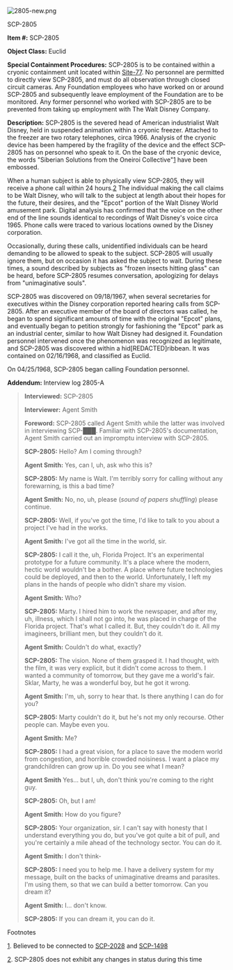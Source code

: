 ![2805-new.png](http://scp-wiki.wdfiles.com/local--files/scp-2805/2805-new.png)

SCP-2805

**Item #:** SCP-2805

**Object Class:** Euclid

**Special Containment Procedures:** SCP-2805 is to be contained within a cryonic containment unit located within [Site-77](/secure-facility-dossier-site-77). No personnel are permitted to directly view SCP-2805, and must do all observation through closed circuit cameras. Any Foundation employees who have worked on or around SCP-2805 and subsequently leave employment of the Foundation are to be monitored. Any former personnel who worked with SCP-2805 are to be prevented from taking up employment with The Walt Disney Company.

**Description:** SCP-2805 is the severed head of American industrialist Walt Disney, held in suspended animation within a cryonic freezer. Attached to the freezer are two rotary telephones, circa 1966. Analysis of the cryonic device has been hampered by the fragility of the device and the effect SCP-2805 has on personnel who speak to it. On the base of the cryonic device, the words "Siberian Solutions from the Oneiroi Collective"[1](javascript:;) have been embossed.

When a human subject is able to physically view SCP-2805, they will receive a phone call within 24 hours.[2](javascript:;) The individual making the call claims to be Walt Disney, who will talk to the subject at length about their hopes for the future, their desires, and the "Epcot" portion of the Walt Disney World amusement park. Digital analysis has confirmed that the voice on the other end of the line sounds identical to recordings of Walt Disney's voice circa 1965. Phone calls were traced to various locations owned by the Disney corporation.

Occasionally, during these calls, unidentified individuals can be heard demanding to be allowed to speak to the subject. SCP-2805 will usually ignore them, but on occasion it has asked the subject to wait. During these times, a sound described by subjects as "frozen insects hitting glass" can be heard, before SCP-2805 resumes conversation, apologizing for delays from "unimaginative souls".

SCP-2805 was discovered on 09/18/1967, when several secretaries for executives within the Disney corporation reported hearing calls from SCP-2805. After an executive member of the board of directors was called, he began to spend significant amounts of time with the original "Epcot" plans, and eventually began to petition strongly for fashioning the "Epcot" park as an industrial center, similar to how Walt Disney had designed it. Foundation personnel intervened once the phenomenon was recognized as legitimate, and SCP-2805 was discovered within a hid\[REDACTED\]ribbean. It was contained on 02/16/1968, and classified as Euclid.

On 04/25/1968, SCP-2805 began calling Foundation personnel.

**Addendum:** Interview log 2805-A

> **Interviewed:** SCP-2805
> 
> **Interviewer:** Agent Smith
> 
> **Foreword:** SCP-2805 called Agent Smith while the latter was involved in interviewing SCP-███. Familiar with SCP-2805's documentation, Agent Smith carried out an impromptu interview with SCP-2805.
> 
> **<Begin Log>**
> 
> **SCP-2805:** Hello? Am I coming through?
> 
> **Agent Smith:** Yes, can I, uh, ask who this is?
> 
> **SCP-2805:** My name is Walt. I'm terribly sorry for calling without any forewarning, is this a bad time?
> 
> **Agent Smith:** No, no, uh, please (_sound of papers shuffling_) please continue.
> 
> **SCP-2805:** Well, if you've got the time, I'd like to talk to you about a project I've had in the works.
> 
> **Agent Smith:** I've got all the time in the world, sir.
> 
> **SCP-2805:** I call it the, uh, Florida Project. It's an experimental prototype for a future community. It's a place where the modern, hectic world wouldn't be a bother. A place where future technologies could be deployed, and then to the world. Unfortunately, I left my plans in the hands of people who didn't share my vision.
> 
> **Agent Smith:** Who?
> 
> **SCP-2805:** Marty. I hired him to work the newspaper, and after my, uh, illness, which I shall not go into, he was placed in charge of the Florida project. That's what I called it. But, they couldn't do it. All my imagineers, brilliant men, but they couldn't do it.
> 
> **Agent Smith:** Couldn't do what, exactly?
> 
> **SCP-2805:** The vision. None of them grasped it. I had thought, with the film, it was very explicit, but it didn't come across to them. I wanted a community of tomorrow, but they gave me a world's fair. Sklar, Marty, he was a wonderful boy, but he got it wrong.
> 
> **Agent Smith:** I'm, uh, sorry to hear that. Is there anything I can do for you?
> 
> **SCP-2805:** Marty couldn't do it, but he's not my only recourse. Other people can. Maybe even you.
> 
> **Agent Smith:** Me?
> 
> **SCP-2805:** I had a great vision, for a place to save the modern world from congestion, and horrible crowded noisiness. I want a place my grandchildren can grow up in. Do you see what I mean?
> 
> **Agent Smith** Yes… but I, uh, don't think you're coming to the right guy.
> 
> **SCP-2805:** Oh, but I am!
> 
> **Agent Smith:** How do you figure?
> 
> **SCP-2805:** Your organization, sir. I can't say with honesty that I understand everything you do, but you've got quite a bit of pull, and you're certainly a mile ahead of the technology sector. You can do it.
> 
> **Agent Smith:** I don't think-
> 
> **SCP-2805:** I need you to help me. I have a delivery system for my message, built on the backs of unimaginative dreams and parasites. I'm using them, so that we can build a better tomorrow. Can you dream it?
> 
> **Agent Smith:** I… don't know.
> 
> **SCP-2805:** If you can dream it, you can do it.
> 
> **<End Log>**

Footnotes

[1](javascript:;). Believed to be connected to [SCP-2028](/scp-2028) and [SCP-1498](/scp-1498)

[2](javascript:;). SCP-2805 does not exhibit any changes in status during this time
